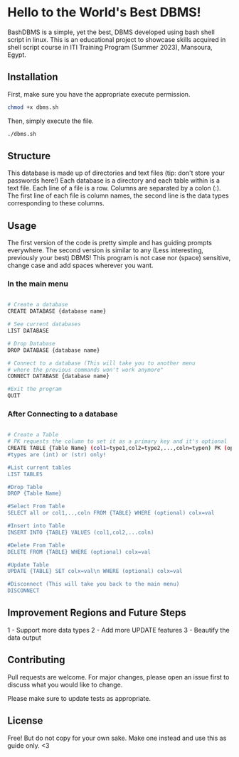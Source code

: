 # Hello to the World's Best DBMS!

BashDBMS is a simple, yet the best, DBMS developed using bash shell script in linux. This is an educational project to showcase skills acquired in shell script course in ITI Training Program (Summer 2023), Mansoura, Egypt.

## Installation

First, make sure you have the appropriate execute permission.

```bash
chmod +x dbms.sh
```
Then, simply execute the file.

```bash
./dbms.sh
```

## Structure
This database is made up of directories and text files (tip: don't store your passwords here!)
Each database is a directory and each table within is a text file.
Each line of a file is a row. Columns are separated by a colon (:).
The first line of each file is column names, the second line is the data types corresponding to these columns.

## Usage

The first version of the code is pretty simple and has guiding prompts everywhere. The second version is similar to any (Less interesting, previously your best) DBMS! 
This program is not case nor (space) sensitive, change case and add spaces wherever you want.

### In the main menu

```Bash

# Create a database
CREATE DATABASE {database name}

# See current databases
LIST DATABASE

# Drop Database
DROP DATABASE {database name}

# Connect to a database (This will take you to another menu 
# where the previous commands won't work anymore"
CONNECT DATABASE {database name}

#Exit the program
QUIT
```
### After Connecting to a database

```Bash

# Create a Table
# PK requests the column to set it as a primary key and it's optional
CREATE TABLE {Table Name} (col1=type1,col2=type2,...,coln=typen) PK (optional) colname';
#types are (int) or (str) only!

#List current tables
LIST TABLES

#Drop Table
DROP {Table Name}

#Select From Table
SELECT all or col1,..,coln FROM {TABLE} WHERE (optional) colx=val

#Insert into Table
INSERT INTO {TABLE} VALUES (col1,col2,...coln)

#Delete From Table
DELETE FROM {TABLE} WHERE (optional) colx=val

#Update Table
UPDATE {TABLE} SET colx=val\n WHERE (optional) colx=val

#Disconnect (This will take you back to the main menu)
DISCONNECT

```
## Improvement Regions and Future Steps
1 - Support more data types
2 - Add more UPDATE features
3 - Beautify the data output

## Contributing

Pull requests are welcome. For major changes, please open an issue first
to discuss what you would like to change.

Please make sure to update tests as appropriate.

## License

Free! But do not copy for your own sake. Make one instead and use this as guide only. <3
